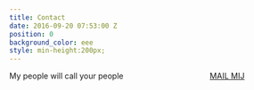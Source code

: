 ```yaml
---
title: Contact
date: 2016-09-20 07:53:00 Z
position: 0
background_color: eee
style: min-height:200px;
---
```


My people will call your people <a href="#" class="btn btn-primary btn-lg mailto" style="margin-left:30%">MAIL MIJ</a>